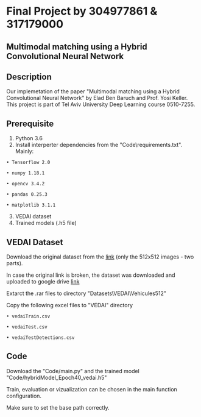 # Final Project by 304977861 & 317179000
## Multimodal matching using a Hybrid Convolutional Neural Network

## Description
Our implemetation of the paper "Multimodal matching using a Hybrid Convolutional Neural Network" by Elad Ben Baruch and Prof. Yosi Keller.
This project is part of Tel Aviv University Deep Learning course 0510-7255.

## Prerequisite
  1. Python 3.6
  2. Install interperter dependencies from the "Code\requirements.txt". Mainly:
  
    • Tensorflow 2.0
     
    • numpy 1.18.1
     
    • opencv 3.4.2
     
    • pandas 0.25.3
     
    • matplotlib 3.1.1
     
  3. VEDAI dataset   
  4. Trained models (.h5 file)

## VEDAI Dataset
  Download the original dataset from the [link](https://downloads.greyc.fr/vedai/) (only the 512x512 images - two parts).
  
  In case the original link is broken, the dataset was downloaded and uploaded to google drive [link](https://downloads.greyc.fr/vedai/)
    
  Extarct the .rar files to directory "Datasets\VEDAI\Vehicules512"
  
  Copy the following excel files to "VEDAI" directory
    
    • vedaiTrain.csv
    
    • vedaiTest.csv
    
    • vedaiTestDetections.csv

## Code
  Download the "Code/main.py" and the trained model "Code/hybridModel_Epoch40_vedai.h5"
  
  Train, evaluation or vizualization can be chosen in the main function configuration.
  
  Make sure to set the base path correctly.
    
